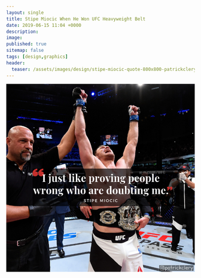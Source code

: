```yaml
---
layout: single
title: Stipe Miocic When He Won UFC Heavyweight Belt
date: 2019-06-15 11:04 +0000
description:
image: 
published: true
sitemap: false
tags: [design,graphics]
header:
  teaser: /assets/images/design/stipe-miocic-quote-800x800-patrickclery.png
---
```

![Stipe Miocic winning the UFC heavyweight title](/assets/images/design/stipe-miocic-quote-800x800-patrickclery.png)
